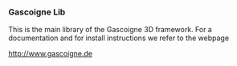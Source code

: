 ### Gascoigne Lib

This is the main library of the Gascoigne 3D framework. For a documentation and for install instructions we refer to the webpage

http://www.gascoigne.de


